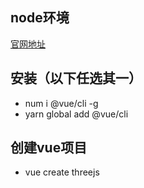## node环境
[官网地址](https://nodejs.org)

## 安装（以下任选其一）
 - num i @vue/cli -g
 - yarn global add @vue/cli

## 创建vue项目
 - vue create threejs 